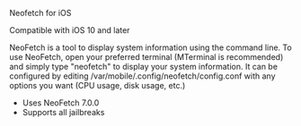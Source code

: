 Neofetch for iOS

Compatible with iOS 10 and later

NeoFetch is a tool to display system information using the command line.
To use NeoFetch, open your preferred terminal (MTerminal is recommended) and simply type "neofetch" to display your system information. It can be configured by editing /var/mobile/.config/neofetch/config.conf with any options you want (CPU usage, disk usage, etc.)

- Uses NeoFetch 7.0.0
- Supports all jailbreaks


